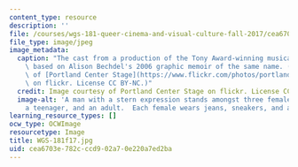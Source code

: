 ```yaml
---
content_type: resource
description: ''
file: /courses/wgs-181-queer-cinema-and-visual-culture-fall-2017/cea6703e782cccd902a70e220a7ed2ba_WGS-181f17.jpg
file_type: image/jpeg
image_metadata:
  caption: "The cast from a production of the Tony Award-winning musical\__Fun Home_,\
    \ based on Alison Bechdel's 2006 graphic memoir of the same name. (Image courtesy\
    \ of [Portland Center Stage](https://www.flickr.com/photos/portlandcenterstage/36805290801/in/photolist-Y5mJFk-b1oaP2-byqZZB-ZgrRDA-7nEvet-X2rchX-dBQvfp-bzVqr2-7AV8EP-5ZyY7s-8yZqD-nVaejQ-7qZF8x-4Lkirs-7A5Gho-Zf4rgw-5rMJbS-7isrp3-6TgdfS-czK57N-dEUxLd-5jrFbk-7y1sPz-bicC1g-5x4XjQ-byshYk-ccsjed-8rxioc-75yruQ-ZguNx9-b9jGm2-7iTYRE-2982Jau-Zf4riq-pdeHPL-oeyrPk-56CEWH-fcXYp-4wwZLH-mkzpqF-729yeD-bVwxvS-TGhdX9-gagtPt-73xCY8-7bzHxu-dCQeCE-7H6Dho-TKV1Rc-ephHqq)\
    \ on flickr. License CC BY-NC.)"
  credit: Image courtesy of Portland Center Stage on flickr. License CC BY NC.
  image-alt: 'A man with a stern expression stands amongst three females: a preteen,
    a teenager, and an adult.  Each female wears jeans, sneakers, and a striped shirt.'
learning_resource_types: []
ocw_type: OCWImage
resourcetype: Image
title: WGS-181f17.jpg
uid: cea6703e-782c-ccd9-02a7-0e220a7ed2ba
---
```


